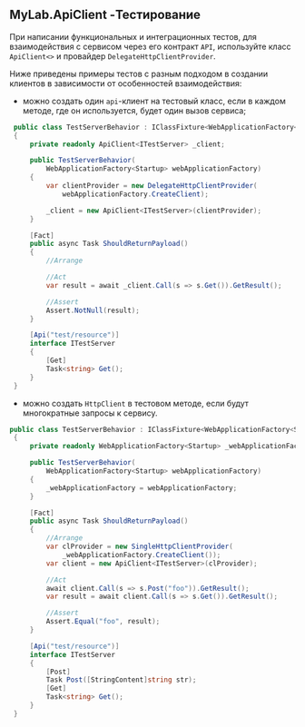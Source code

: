 ## MyLab.ApiClient -Тестирование 

При написании функциональных и интеграционных тестов, для взаимодействия с сервисом через его контракт `API`, используйте класс `ApiClient<>` и провайдер `DelegateHttpClientProvider`. 

Ниже приведены примеры тестов с разным подходом в создании клиентов в зависимости от особенностей взаимодействия:

* можно создать один `api`-клиент на тестовый класс, если в каждом методе, где он используется, будет один вызов сервиса;

```C#
 public class TestServerBehavior : IClassFixture<WebApplicationFactory<Startup>>
 {
     private readonly ApiClient<ITestServer> _client;

     public TestServerBehavior(
         WebApplicationFactory<Startup> webApplicationFactory)
     {
         var clientProvider = new DelegateHttpClientProvider(
             webApplicationFactory.CreateClient);

         _client = new ApiClient<ITestServer>(clientProvider); 
     }

     [Fact]
     public async Task ShouldReturnPayload()
     {
         //Arrange

         //Act 
         var result = await _client.Call(s => s.Get()).GetResult();

         //Assert
         Assert.NotNull(result);
     }

     [Api("test/resource")]
     interface ITestServer
     {
         [Get]
         Task<string> Get();
     }
 }
```

+ можно создать `HttpClient` в тестовом методе, если будут многократные запросы к сервису.

```C#
public class TestServerBehavior : IClassFixture<WebApplicationFactory<Startup>>
 {
     private readonly WebApplicationFactory<Startup> _webApplicationFactory;

     public TestServerBehavior(
         WebApplicationFactory<Startup> webApplicationFactory)
     {
         _webApplicationFactory = webApplicationFactory;
     }

     [Fact]
     public async Task ShouldReturnPayload()
     {
         //Arrange
         var clProvider = new SingleHttpClientProvider(
             _webApplicationFactory.CreateClient());
         var client = new ApiClient<ITestServer>(clProvider);

         //Act
         await client.Call(s => s.Post("foo")).GetResult();
         var result = await client.Call(s => s.Get()).GetResult();

         //Assert
         Assert.Equal("foo", result);
     }

     [Api("test/resource")]
     interface ITestServer
     {
         [Post]
         Task Post([StringContent]string str);
         [Get]
         Task<string> Get();
     }
 }
```

